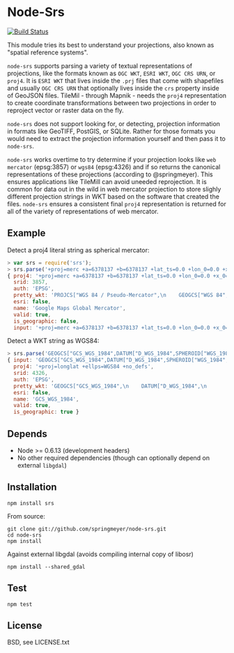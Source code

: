 # Node-Srs

[![Build Status](https://secure.travis-ci.org/springmeyer/node-srs.png)](http://travis-ci.org/springmeyer/node-srs)
      
This module tries its best to understand your projections, also known as "spatial reference systems".
  
`node-srs` supports parsing a variety of textual representations of projections, like the formats known as `OGC WKT`, `ESRI WKT`, `OGC CRS URN`, or `proj4`. It is `ESRI WKT` that lives inside the `.prj` files that come with shapefiles and usually `OGC CRS URN` that optionally lives inside the `crs` property inside of GeoJSON files. TileMil - through Mapnik - needs the `proj4` representation to create coordinate transformations between two projections in order to reproject vector or raster data on the fly.

`node-srs` does not support looking for, or detecting, projection information in formats like GeoTIFF, PostGIS, or SQLite. Rather for those formats you would need to extract the projection information yourself and then pass it to `node-srs`.

`node-srs` works overtime to try determine if your projection looks like `web mercator` (epsg:3857) or `wgs84` (epsg:4326) and if so returns the canonical representations of these projections (according to @springmeyer). This ensures applications like TileMill can avoid uneeded reprojection. It is common for data out in the wild in web mercator projection to store slighly different projection strings in WKT based on the software that created the files. `node-srs` ensures a consistent final `proj4` representation is returned for all of the variety of representations of web mercator.

## Example

Detect a proj4 literal string as spherical mercator:

```js
> var srs = require('srs');
> srs.parse('+proj=merc +a=6378137 +b=6378137 +lat_ts=0.0 +lon_0=0.0 +x_0=0.0 +y_0=0 +k=1.0 +units=m +nadgrids=@null +wktext  +no_defs')
{ proj4: '+proj=merc +a=6378137 +b=6378137 +lat_ts=0.0 +lon_0=0.0 +x_0=0.0 +y_0=0.0 +k=1.0 +units=m +nadgrids=@null +wktext +no_defs +over',
  srid: 3857,
  auth: 'EPSG',
  pretty_wkt: 'PROJCS["WGS 84 / Pseudo-Mercator",\n    GEOGCS["WGS 84",\n        DATUM["WGS_1984",\n            SPHEROID["WGS 84",6378137,298.257223563,\n                AUTHORITY["EPSG","7030"]],\n            AUTHORITY["EPSG","6326"]],\n        PRIMEM["Greenwich",0,\n            AUTHORITY["EPSG","8901"]],\n        UNIT["degree",0.0174532925199433,\n            AUTHORITY["EPSG","9122"]],\n        AUTHORITY["EPSG","4326"]],\n    UNIT["metre",1,\n        AUTHORITY["EPSG","9001"]],\n    PROJECTION["Mercator_1SP"],\n    PARAMETER["central_meridian",0],\n    PARAMETER["scale_factor",1],\n    PARAMETER["false_easting",0],\n    PARAMETER["false_northing",0],\n    EXTENSION["PROJ4","+proj=merc +a=6378137 +b=6378137 +lat_ts=0.0 +lon_0=0.0 +x_0=0.0 +y_0=0 +k=1.0 +units=m +nadgrids=@null +wktext  +no_defs"],\n    AUTHORITY["EPSG","3857"],\n    AXIS["X",EAST],\n    AXIS["Y",NORTH]]',
  esri: false,
  name: 'Google Maps Global Mercator',
  valid: true,
  is_geographic: false,
  input: '+proj=merc +a=6378137 +b=6378137 +lat_ts=0.0 +lon_0=0.0 +x_0=0.0 +y_0=0 +k=1.0 +units=m +nadgrids=@null +wktext  +no_defs' }
```

Detect a WKT string as WGS84:

```js
> srs.parse('GEOGCS["GCS_WGS_1984",DATUM["D_WGS_1984",SPHEROID["WGS_1984",6378137,298.257223563]],PRIMEM["Greenwich",0],UNIT["Degree",0.017453292519943295]]')
{ input: 'GEOGCS["GCS_WGS_1984",DATUM["D_WGS_1984",SPHEROID["WGS_1984",6378137,298.257223563]],PRIMEM["Greenwich",0],UNIT["Degree",0.017453292519943295]]',
  proj4: '+proj=longlat +ellps=WGS84 +no_defs',
  srid: 4326,
  auth: 'EPSG',
  pretty_wkt: 'GEOGCS["GCS_WGS_1984",\n    DATUM["D_WGS_1984",\n        SPHEROID["WGS_1984",6378137,298.257223563]],\n    PRIMEM["Greenwich",0],\n    UNIT["Degree",0.017453292519943295],\n    AUTHORITY["EPSG","4326"]]',
  esri: false,
  name: 'GCS_WGS_1984',
  valid: true,
  is_geographic: true }
```

## Depends

 - Node >= 0.6.13 (development headers)
 - No other required dependencies (though can optionally depend on external `libgdal`)

## Installation

    npm install srs

From source:

    git clone git://github.com/springmeyer/node-srs.git
    cd node-srs
    npm install

Against external libgdal (avoids compiling internal copy of libosr)

    npm install --shared_gdal

## Test

    npm test

## License

  BSD, see LICENSE.txt

